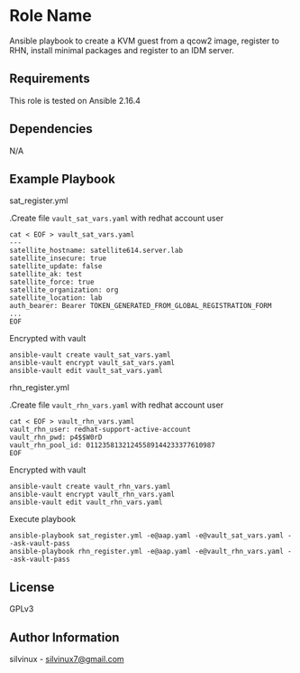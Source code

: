 Role Name
=========

Ansible playbook to create a KVM guest from a qcow2 image, register to RHN, install minimal packages and register to an IDM server.

Requirements
------------

This role is tested on Ansible 2.16.4

Dependencies
------------
N/A

Example Playbook
----------------
sat_register.yml

.Create file `vault_sat_vars.yaml` with redhat account user
```
cat < EOF > vault_sat_vars.yaml
---
satellite_hostname: satellite614.server.lab
satellite_insecure: true
satellite_update: false
satellite_ak: test
satellite_force: true
satellite_organization: org
satellite_location: lab
auth_bearer: Bearer TOKEN_GENERATED_FROM_GLOBAL_REGISTRATION_FORM
...
EOF
```
Encrypted with vault

```
ansible-vault create vault_sat_vars.yaml
ansible-vault encrypt vault_sat_vars.yaml
ansible-vault edit vault_sat_vars.yaml
```

rhn_register.yml

.Create file `vault_rhn_vars.yaml` with redhat account user
```
cat < EOF > vault_rhn_vars.yaml
vault_rhn_user: redhat-support-active-account
vault_rhn_pwd: p4$$W0rD
vault_rhn_pool_id: 01123581321245589144233377610987
EOF
```
Encrypted with vault

```
ansible-vault create vault_rhn_vars.yaml
ansible-vault encrypt vault_rhn_vars.yaml
ansible-vault edit vault_rhn_vars.yaml
```

Execute playbook

```
ansible-playbook sat_register.yml -e@aap.yaml -e@vault_sat_vars.yaml --ask-vault-pass
ansible-playbook rhn_register.yml -e@aap.yaml -e@vault_rhn_vars.yaml --ask-vault-pass
```


License
-------

GPLv3

Author Information
------------------
silvinux - silvinux7@gmail.com
